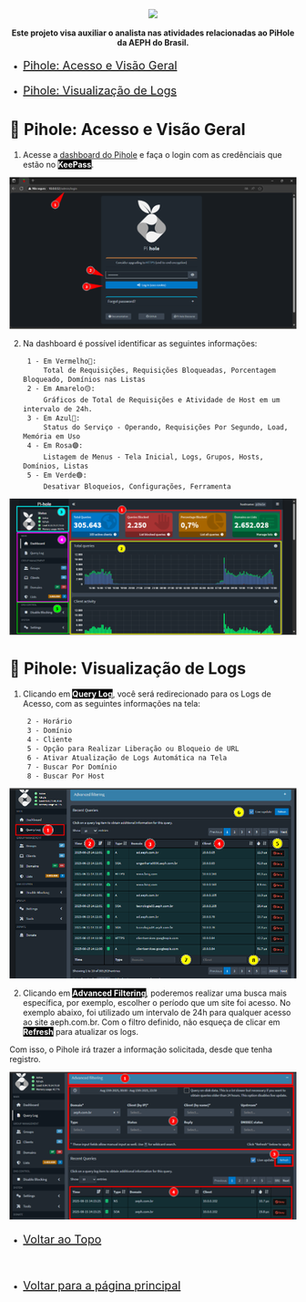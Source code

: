 <p align="center">
    <a href="../README.md">
        <img src="../imagens/aeph-logo.png" width="200px">
    </a>
</p>

<p align="center">
<b>Este projeto visa auxiliar o analista nas atividades relacionadas ao PiHole da AEPH do Brasil.</b>
</p>

- <p style="font-size:20px"> <a href="#acessopihole"> Pihole: Acesso e Visão Geral</a></p>
- <p style="font-size:20px"> <a href="#piholelogs"> Pihole: Visualização de Logs</a></p>


<h1 id="acessopihole">🍓 Pihole: Acesso e Visão Geral</h1>

1. <p>Acesse a <a href="http://10.0.0.52/admin/login">dashboard do Pihole</a> e faça o login com as credênciais que estão no <b style="color:white; background-color:black">KeePass</b>. 
</p>


<img src="../imagens/procedimentos-img/pihole_acesso1.png" alt="Pihole Acesso1">


<br>

2. <p>Na dashboard é possível identificar as seguintes informações:

        1 - Em Vermelho🔴:
            Total de Requisições, Requisições Bloqueadas, Porcentagem Bloqueado, Domínios nas Listas
        2 - Em Amarelo🟡:
            Gráficos de Total de Requisições e Atividade de Host em um intervalo de 24h.
        3 - Em Azul🔵:
            Status do Serviço - Operando, Requisições Por Segundo, Load, Memória em Uso
        4 - Em Rosa🟣:
            Listagem de Menus - Tela Inicial, Logs, Grupos, Hosts, Domínios, Listas
        5 - Em Verde🟢:
            Desativar Bloqueios, Configurações, Ferramenta
</p>


<img src="../imagens/procedimentos-img/pihole_acesso2.png" alt="Pihole Acesso2">


<br>

<h1 id="piholelogs">🍓 Pihole: Visualização de Logs</h1>

1. <p>Clicando em <b style="color:white; background-color:black">Query Log</b>, você será redirecionado para os Logs de Acesso, com as seguintes informações na tela:

        2 - Horário
        3 - Domínio
        4 - Cliente
        5 - Opção para Realizar Liberação ou Bloqueio de URL
        6 - Ativar Atualização de Logs Automática na Tela
        7 - Buscar Por Domínio
        8 - Buscar Por Host
</p>


<img src="../imagens/procedimentos-img/pihole_logs (1).png" alt="Pihole Logs1">

<br>

2. <p>Clicando em <b style="color:white; background-color:black">Advanced Filtering</b>, poderemos realizar uma busca mais específica, por exemplo, escolher o período que um site foi acesso. No exemplo abaixo, foi utilizado um intervalo de 24h para qualquer acesso ao site aeph.com.br. Com o filtro definido, não esqueça de clicar em <b style="color:white; background-color:black">Refresh</b> para atualizar os logs.

Com isso, o Pihole irá trazer a informação solicitada, desde que tenha registro.
</p>


<img src="../imagens/procedimentos-img/pihole_logs (2).png" alt="Pihole Logs1">


<br>

- <p style="font-size:20px"> <a href="#"> Voltar ao Topo</a></p>

<br>

- <p style="font-size:20px"> <a href="../README.md"> Voltar para a página principal</a></p>